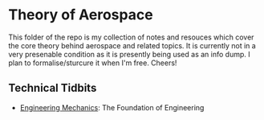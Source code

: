 # Theory of Aerospace

This folder of the repo is my collection of notes and resouces which cover the core theory behind aerospace and related topics. It is currently not in a very presenable condition as it is presently being used as an info dump. I plan to formalise/sturcure it when I'm free. Cheers!


## Technical Tidbits
- [Engineering Mechanics](https://www.linkedin.com/posts/suraj-sarkar-2000sps1236_engineeringmechanics-activity-7336965138366795777-okg3/?utm_source=share&utm_medium=member_android&rcm=ACoAAD-ruCgBJnujmeLzmj1X4DpLLTuxktERedQ): The Foundation of Engineering
